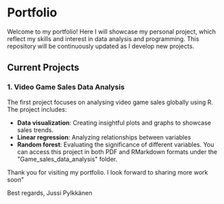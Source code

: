 # Portfolio
Welcome to my portfolio! Here I will showcase my personal project, which reflect my skills and interest in data analysis and programming. This repository will be continuously updated as I develop new projects.

## Current Projects
### 1. Video Game Sales Data Analysis
The first project focuses on analysing video game sales globally using R.
The project includes:
- **Data visualization**: Creating insightful plots and graphs to showcase sales trends.
- **Linear regression**: Analyzing relationships between variables
- **Random forest**: Evaluating the significance of different variables.
You can access this project in both PDF and RMarkdown formats under the "Game_sales_data_analysis" folder.

Thank you for visiting my portfolio. I look forward to sharing more work soon"

Best regards,
Jussi Pylkkänen
